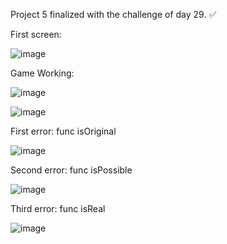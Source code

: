 Project 5 finalized with the challenge of day 29. ✅

First screen: 

![image](https://github.com/lucasnsp/100DaysOfSwift/assets/122572631/5711617d-fe62-4c68-9f55-c5a226933b77)

Game Working: 

![image](https://github.com/lucasnsp/100DaysOfSwift/assets/122572631/2cf3d5bd-f009-4806-8d84-020f2d918c1c)

![image](https://github.com/lucasnsp/100DaysOfSwift/assets/122572631/88251b10-485f-4141-8fe1-6c8114413823)

First error: func isOriginal

![image](https://github.com/lucasnsp/100DaysOfSwift/assets/122572631/782198f6-1bd9-48f4-991c-d32eba7add98)

Second error: func isPossible

![image](https://github.com/lucasnsp/100DaysOfSwift/assets/122572631/6f9a1870-55b9-406d-b8a9-1429eda9e975)

Third error: func isReal

![image](https://github.com/lucasnsp/100DaysOfSwift/assets/122572631/5bdd4b4e-8f90-49d6-abca-b13210fafaa3)

